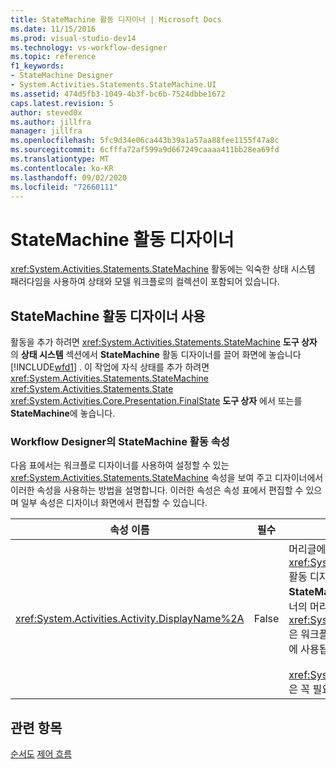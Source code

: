 ```yaml
---
title: StateMachine 활동 디자이너 | Microsoft Docs
ms.date: 11/15/2016
ms.prod: visual-studio-dev14
ms.technology: vs-workflow-designer
ms.topic: reference
f1_keywords:
- StateMachine Designer
- System.Activities.Statements.StateMachine.UI
ms.assetid: 474d5fb3-1049-4b3f-bc6b-7524dbbe1672
caps.latest.revision: 5
author: steved0x
ms.author: jillfra
manager: jillfra
ms.openlocfilehash: 5fc9d34e06ca443b39a1a57aa88fee1155f47a8c
ms.sourcegitcommit: 6cfffa72af599a9d667249caaaa411bb28ea69fd
ms.translationtype: MT
ms.contentlocale: ko-KR
ms.lasthandoff: 09/02/2020
ms.locfileid: "72660111"
---
```

# <a name="statemachine-activity-designer"></a>StateMachine 활동 디자이너
<xref:System.Activities.Statements.StateMachine> 활동에는 익숙한 상태 시스템 패러다임을 사용하여 상태와 모델 워크플로의 컬렉션이 포함되어 있습니다.

## <a name="using-the-statemachine-activity-designer"></a>StateMachine 활동 디자이너 사용
 활동을 추가 하려면 <xref:System.Activities.Statements.StateMachine> **도구 상자** 의 **상태 시스템** 섹션에서 **StateMachine** 활동 디자이너를 끌어 화면에 놓습니다 [!INCLUDE[wfd1](../includes/wfd1-md.md)] . 이 작업에 자식 상태를 추가 하려면 <xref:System.Activities.Statements.StateMachine> <xref:System.Activities.Statements.State> <xref:System.Activities.Core.Presentation.FinalState> **도구 상자** 에서 또는를 **StateMachine**에 놓습니다.

### <a name="statemachine-activity-properties-in-the-workflow-designer"></a>Workflow Designer의 StateMachine 활동 속성
 다음 표에서는 워크플로 디자이너를 사용하여 설정할 수 있는 <xref:System.Activities.Statements.StateMachine> 속성을 보여 주고 디자이너에서 이러한 속성을 사용하는 방법을 설명합니다. 이러한 속성은 속성 표에서 편집할 수 있으며 일부 속성은 디자이너 화면에서 편집할 수 있습니다.

|속성 이름|필수|사용량|
|-------------------|--------------|-----------|
|<xref:System.Activities.Activity.DisplayName%2A>|False|머리글에 <xref:System.Activities.Statements.StateMachine> 활동 디자이너의 이름을 지정합니다. 기본값은 **StateMachine**입니다. 속성 표에서 또는 활동 디자이너의 머리글에서 직접 값을 편집할 수 있습니다. <xref:System.Activities.Activity.DisplayName%2A>은 워크플로 디자이너 상단에 표시되는 이동 경로 탐색에 사용됩니다.<br /><br /> <xref:System.Activities.Activity.DisplayName%2A>은 꼭 필요하지 않더라도 사용하는 것이 좋습니다.|

## <a name="see-also"></a>관련 항목
 [순서도](../workflow-designer/flowchart-activity-designer.md) [제어 흐름](../workflow-designer/control-flow-activity-designers.md)